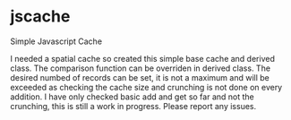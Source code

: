 # jscache
Simple Javascript Cache

I needed a spatial cache so created this simple base cache and derived class.
The comparison function can be overriden in derived class.
The desired numbed of records can be set, it is not a maximum and will be exceeded as checking the cache size and crunching is not done on every addition.
I have only checked basic add and get so far and not the crunching, this is still a work in progress. Please report any issues.
